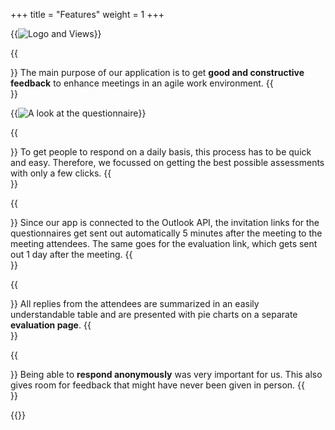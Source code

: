 +++
title = "Features"
weight = 1
+++

{{<image src="features_views.png" alt="Logo and Views" caption="">}}

{{<section title="Feedback">}}
The main purpose of our application is to get **good and constructive feedback** to enhance meetings in an agile work environment.
{{</section>}}

{{<image src="features_questionnaire.png" alt="A look at the questionnaire" caption="A look at the questionnaire">}}

{{<section title="Fast and easy">}}
To get people to respond on a daily basis, this process has to be quick and easy. Therefore, we focussed on getting the best possible assessments with only a few clicks.
{{</section>}}

{{<section title="Automation">}}
Since our app is connected to the Outlook API, the invitation links for the questionnaires get sent out automatically 5 minutes after the meeting to the meeting attendees. The same goes for the evaluation link, which gets sent out 1 day after the meeting.
{{</section>}}

{{<section title="Evaluation">}}
All replies from the attendees are summarized in an easily understandable table and are presented with pie charts on a separate **evaluation page**.
{{</section>}}

{{<section title="Privacy">}}
Being able to **respond anonymously** was very important for us. This also gives room for feedback that might have never been given in person.
{{</section>}}

{{<mediathek id="e1cc873ce13088e693c97c06f0754551">}}
